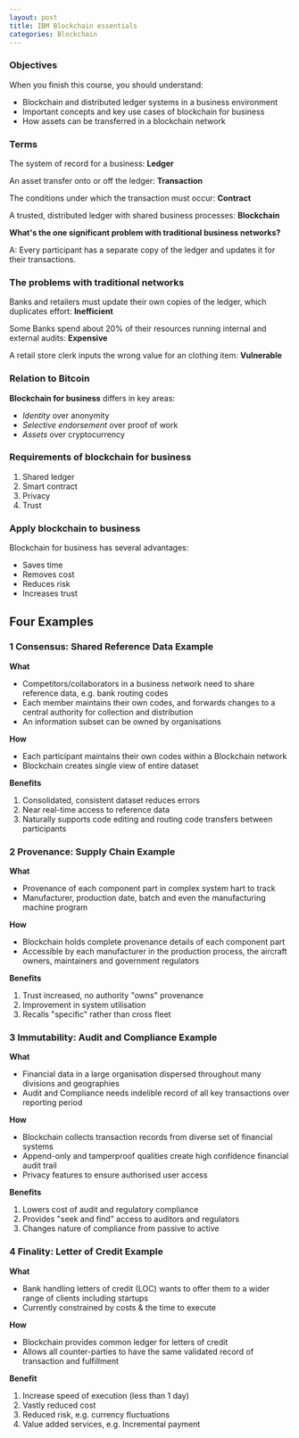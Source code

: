 ```yaml
---
layout: post
title: IBM Blockchain essentials
categories: Blockchain
---
```


### Objectives

When you finish this course, you should understand:

- Blockchain and distributed ledger systems in a business environment
- Important concepts and key use cases of blockchain for business
- How assets can be transferred in a blockchain network



### Terms

The system of record for a business: **Ledger**

An asset transfer onto or off the ledger: **Transaction**

The conditions under which the transaction must occur: **Contract**

A trusted, distributed ledger with shared business processes: **Blockchain**



**What's the one significant problem with traditional business networks?**

A: Every participant has a separate copy of the ledger and updates it for their transactions.



### The problems with traditional networks

Banks and retailers must update their own copies of the ledger, which duplicates effort: **Inefficient**

Some Banks spend about 20% of their resources running internal and external audits: **Expensive**

A retail store clerk inputs the wrong value for an clothing item: **Vulnerable**



### Relation to Bitcoin

**Blockchain for business** differs in key areas:

- *Identity* over anonymity
- *Selective endorsement* over proof of work
- *Assets* over cryptocurrency



### Requirements of blockchain for business

1. Shared ledger
2. Smart contract
3. Privacy
4. Trust



### Apply blockchain to business

Blockchain for business has several advantages:

- Saves time
- Removes cost
- Reduces risk
- Increases trust



## Four Examples

### 1 Consensus: Shared Reference Data Example

**What**

- Competitors/collaborators in a business network need to share reference data, e.g. bank routing codes
- Each member maintains their own codes, and forwards changes to a central authority for collection and distribution
- An information subset can be owned by organisations

**How**

- Each participant maintains their own codes within a Blockchain network
- Blockchain creates single view of entire dataset

**Benefits**

1. Consolidated, consistent dataset reduces errors
2. Near real-time access to reference data
3. Naturally supports code editing and routing code transfers between participants



### 2 Provenance: Supply Chain Example

**What**

- Provenance of each component part in complex system hart to track
- Manufacturer, production date, batch and even the manufacturing machine program

**How**

- Blockchain holds complete provenance details of each component part
- Accessible by each manufacturer in the production process, the aircraft owners, maintainers and government regulators

**Benefits**

1. Trust increased, no authority "owns" provenance
2. Improvement in system utilisation
3. Recalls "specific" rather than cross fleet



### 3 Immutability: Audit and Compliance Example

**What**

- Financial data in a large organisation dispersed throughout many divisions and geographies
- Audit and Compliance needs indelible record of all key transactions over reporting period

**How**

- Blockchain collects transaction records from diverse set of financial systems
- Append-only and tamperproof qualities create high confidence financial audit trail
- Privacy features to ensure authorised user access

**Benefits**

1. Lowers cost of audit and regulatory compliance
2. Provides "seek and find" access to auditors and regulators
3. Changes nature of compliance from passive to active



### 4 Finality: Letter of Credit Example

**What**

- Bank handling letters of credit (LOC) wants to offer them to a wider range of clients including startups
- Currently constrained by costs & the time to execute

**How**

- Blockchain provides common ledger for letters of credit
- Allows all counter-parties to have the same validated record of transaction and fulfillment

**Benefit**

1. Increase speed of execution (less than 1 day)
2. Vastly reduced cost
3. Reduced risk, e.g. currency fluctuations
4. Value added services, e.g. Incremental payment
